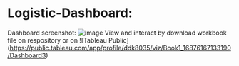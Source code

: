 # Logistic-Dashboard:
Dashboard screenshot:
![image](https://github.com/DDKson/Logistic-Dashboard/assets/92723196/72af0ef5-ee94-41ce-b415-0247afdcfe28)
View and interact by download workbook file on respository or on ![Tableau Public] (https://public.tableau.com/app/profile/ddk8035/viz/Book1_16876167133190/Dashboard3)

